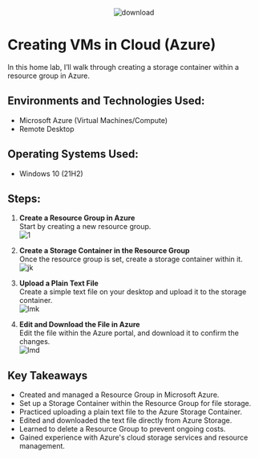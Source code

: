 <p align="center">
  <img src="https://github.com/user-attachments/assets/dd7ebcb5-e989-435d-acb9-73fe442c4cb7" alt="download">
</p>

# Creating VMs in Cloud (Azure)

In this home lab, I’ll walk through creating a storage container within a resource group in Azure.

## Environments and Technologies Used:
- Microsoft Azure (Virtual Machines/Compute)
- Remote Desktop

## Operating Systems Used:
- Windows 10 (21H2)

## Steps:

1. **Create a Resource Group in Azure**  
   Start by creating a new resource group.  
![1](https://github.com/user-attachments/assets/2f3f8399-71a6-43bd-8d5e-b8b535ffb1b0)

2. **Create a Storage Container in the Resource Group**  
   Once the resource group is set, create a storage container within it.  
![jk](https://github.com/user-attachments/assets/fa94a566-5669-4418-ac8f-9665214b9d00)

3. **Upload a Plain Text File**  
   Create a simple text file on your desktop and upload it to the storage container.  
![lmk](https://github.com/user-attachments/assets/8b576a9d-d05a-4df9-936a-7d9ec30e3550)

4. **Edit and Download the File in Azure**  
   Edit the file within the Azure portal, and download it to confirm the changes.  
![lmd](https://github.com/user-attachments/assets/58c3c2bc-f99d-48f4-a52d-1273dc546957)


## Key Takeaways

- Created and managed a Resource Group in Microsoft Azure.
- Set up a Storage Container within the Resource Group for file storage.
- Practiced uploading a plain text file to the Azure Storage Container.
- Edited and downloaded the text file directly from Azure Storage.
- Learned to delete a Resource Group to prevent ongoing costs.
- Gained experience with Azure's cloud storage services and resource management.
